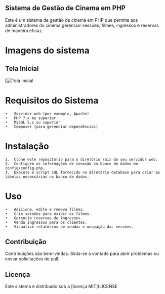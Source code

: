 ## Sistema de Gestão de Cinema em PHP

Este é um sistema de gestão de cinema em PHP que permite aos administradores do cinema gerenciar sessões, filmes, ingressos e reservas de maneira eficaz.

# Imagens do sistema 
## Tela Inicial
[![Tela Inicial]([https://raw.githubusercontent.com/DevSntosx71/Stop-Mario/main/src/lib/img/Come%C3%A7o.jpg](https://raw.githubusercontent.com/DevSntosx71/Sistema-de-gestao-cinema/main/img/Index.png))

# Requisitos do Sistema

	•	Servidor web (por exemplo, Apache)
	•	PHP 7.x ou superior
	•	MySQL 5.x ou superior
	•	Composer (para gerenciar dependências)

# Instalação

	1.	Clone este repositório para o diretório raiz do seu servidor web.
	2.	Configure as informações de conexão ao banco de dados em config/config.php.
	3.	Execute o script SQL fornecido no diretório database para criar as tabelas necessárias no banco de dados.

# Uso

	•	Adicione, edite e remova filmes.
	•	Crie sessões para exibir os filmes.
	•	Gerencie reservas de ingressos.
	•	Venda ingressos para os clientes.
	•	Visualize relatórios de vendas e ocupação das sessões.

## Contribuição

Contribuições são bem-vindas. Sinta-se à vontade para abrir problemas ou enviar solicitações de pull.

## Licença

Este sistema é distribuído sob a [licença MIT](LICENSE

